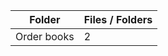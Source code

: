 | Folder      |   Files / Folders |
|-------------|-------------------|
| Order books |                 2 |